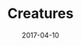 ---
layout: post
title: Creatures
name: creatures
img: creatures_tab.png
alt: image-alt
date: 2017-04-10
description: "Humanoids"
image_items: [
    {
        title: Creatures,
        img: Creatures_1.png,
        description: ""
    },
    {
        img: Creatures_2.png,
        description: ""
    },
    {
        img: P004_ACloseUpFinal.png,
        description: ""
    },
    {
        img: P004_AFinal.png,
        description: ""
    },
    {
        video: P004_AT5.mp4,
        description: ""
    },
    {
        img: P007_Fflare1WS.png,
        description: ""
    },
    
]
---
